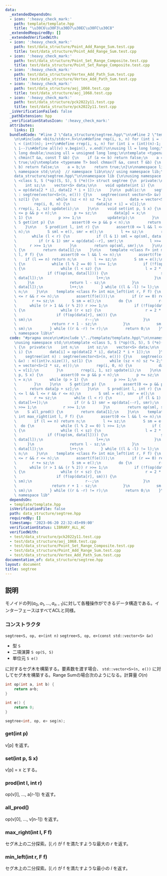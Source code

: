 ```yaml
---
data:
  _extendedDependsOn:
  - icon: ':heavy_check_mark:'
    path: template/template.hpp
    title: "\u30C6\u30F3\u30D7\u30EC\u30FC\u30C8"
  _extendedRequiredBy: []
  _extendedVerifiedWith:
  - icon: ':heavy_check_mark:'
    path: test/data_structure/Point_Add_Range_Sum.test.cpp
    title: test/data_structure/Point_Add_Range_Sum.test.cpp
  - icon: ':heavy_check_mark:'
    path: test/data_structure/Point_Set_Range_Composite.test.cpp
    title: test/data_structure/Point_Set_Range_Composite.test.cpp
  - icon: ':heavy_check_mark:'
    path: test/data_structure/Vertex_Add_Path_Sum.test.cpp
    title: test/data_structure/Vertex_Add_Path_Sum.test.cpp
  - icon: ':heavy_check_mark:'
    path: test/data_structure/aoj_1068.test.cpp
    title: test/data_structure/aoj_1068.test.cpp
  - icon: ':heavy_check_mark:'
    path: test/data_structure/pck2022y11.test.cpp
    title: test/data_structure/pck2022y11.test.cpp
  _isVerificationFailed: false
  _pathExtension: hpp
  _verificationStatusIcon: ':heavy_check_mark:'
  attributes:
    links: []
  bundledCode: "#line 2 \"data_structure/segtree.hpp\"\n\n#line 2 \"template/template.hpp\"\
    \n\n#include <bits/stdc++.h>\n\n#define rep(i, s, n) for (int i = (int)(s); i\
    \ < (int)(n); i++)\n#define rrep(i, s, n) for (int i = (int)(n)-1; i >= (int)(s);\
    \ i--)\n#define all(v) v.begin(), v.end()\n\nusing ll = long long;\nusing ld =\
    \ long double;\nusing ull = unsigned long long;\n\ntemplate <typename T> bool\
    \ chmin(T &a, const T &b) {\n    if (a <= b) return false;\n    a = b;\n    return\
    \ true;\n}\ntemplate <typename T> bool chmax(T &a, const T &b) {\n    if (a >=\
    \ b) return false;\n    a = b;\n    return true;\n}\n\nnamespace lib {\n\nusing\
    \ namespace std;\n\n}  // namespace lib\n\n// using namespace lib;\n#line 4 \"\
    data_structure/segtree.hpp\"\n\nnamespace lib {\n\nusing namespace std;\n\ntemplate\
    \ <class S, S (*op)(S, S), S (*e)()> struct segtree {\n  private:\n    int n;\n\
    \    int sz;\n    vector<S> data;\n\n    void update(int i) {\n        data[i]\
    \ = op(data[2 * i], data[2 * i + 1]);\n    }\n\n  public:\n    segtree(int n)\
    \ : segtree(vector<S>(n, e())) {}\n    segtree(const vector<S> &v) : n((int)v.size()),\
    \ sz(1) {\n        while (sz < n) sz *= 2;\n        data = vector<S>(2 * sz, e());\n\
    \        rep(i, 0, n) {\n            data[sz + i] = v[i];\n        }\n       \
    \ rrep(i, 1, sz) update(i);\n    }\n\n    void set(int p, S x) {\n        assert(0\
    \ <= p && p < n);\n        p += sz;\n        data[p] = x;\n        while (p >\
    \ 1) {\n            p >>= 1;\n            update(p);\n        }\n    }\n\n   \
    \ S get(int p) {\n        assert(0 <= p && p < n);\n        return data[p + sz];\n\
    \    }\n\n    S prod(int l, int r) {\n        assert(0 <= l && l <= r && r <=\
    \ n);\n        S sml = e(), smr = e();\n        l += sz;\n        r += sz;\n \
    \       while (l < r) {\n            if (l & 1) sml = op(sml, data[l++]);\n  \
    \          if (r & 1) smr = op(data[--r], smr);\n            l >>= 1;\n      \
    \      r >>= 1;\n        }\n        return op(sml, smr);\n    }\n\n    S all_prod()\
    \ {\n        return data[1];\n    }\n\n    template <class F> int max_right(int\
    \ l, F f) {\n        assert(0 <= l && l <= n);\n        assert(f(e()));\n    \
    \    if (l == n) return n;\n        l += sz;\n        S sm = e();\n        do\
    \ {\n            while (l % 2 == 0) l >>= 1;\n            if (!f(op(sm, data[l])))\
    \ {\n                while (l < sz) {\n                    l = 2 * l;\n      \
    \              if (f(op(sm, data[l]))) {\n                        sm = op(sm,\
    \ data[l]);\n                        l++;\n                    }\n           \
    \     }\n                return l - sz;\n            }\n            sm = op(sm,\
    \ data[l]);\n            l++;\n        } while ((l & -l) != l);\n        return\
    \ n;\n    }\n\n    template <class F> int min_left(int r, F f) {\n        assert(0\
    \ <= r && r <= n);\n        assert(f(e()));\n        if (r == 0) return 0;\n \
    \       r += sz;\n        S sm = e();\n        do {\n            r--;\n      \
    \      while (r > 1 && (r % 2)) r >>= 1;\n            if (!f(op(data[r], sm)))\
    \ {\n                while (r < sz) {\n                    r = 2 * r + 1;\n  \
    \                  if (f(op(data[r], sm))) {\n                        sm = op(data[r],\
    \ sm);\n                        r--;\n                    }\n                }\n\
    \                return r + 1 - sz;\n            }\n            sm = op(data[r],\
    \ sm);\n        } while ((r & -r) != r);\n        return 0;\n    }\n};\n\n}  //\
    \ namespace lib\n"
  code: "#pragma once\n\n#include \"../template/template.hpp\"\n\nnamespace lib {\n\
    \nusing namespace std;\n\ntemplate <class S, S (*op)(S, S), S (*e)()> struct segtree\
    \ {\n  private:\n    int n;\n    int sz;\n    vector<S> data;\n\n    void update(int\
    \ i) {\n        data[i] = op(data[2 * i], data[2 * i + 1]);\n    }\n\n  public:\n\
    \    segtree(int n) : segtree(vector<S>(n, e())) {}\n    segtree(const vector<S>\
    \ &v) : n((int)v.size()), sz(1) {\n        while (sz < n) sz *= 2;\n        data\
    \ = vector<S>(2 * sz, e());\n        rep(i, 0, n) {\n            data[sz + i]\
    \ = v[i];\n        }\n        rrep(i, 1, sz) update(i);\n    }\n\n    void set(int\
    \ p, S x) {\n        assert(0 <= p && p < n);\n        p += sz;\n        data[p]\
    \ = x;\n        while (p > 1) {\n            p >>= 1;\n            update(p);\n\
    \        }\n    }\n\n    S get(int p) {\n        assert(0 <= p && p < n);\n  \
    \      return data[p + sz];\n    }\n\n    S prod(int l, int r) {\n        assert(0\
    \ <= l && l <= r && r <= n);\n        S sml = e(), smr = e();\n        l += sz;\n\
    \        r += sz;\n        while (l < r) {\n            if (l & 1) sml = op(sml,\
    \ data[l++]);\n            if (r & 1) smr = op(data[--r], smr);\n            l\
    \ >>= 1;\n            r >>= 1;\n        }\n        return op(sml, smr);\n    }\n\
    \n    S all_prod() {\n        return data[1];\n    }\n\n    template <class F>\
    \ int max_right(int l, F f) {\n        assert(0 <= l && l <= n);\n        assert(f(e()));\n\
    \        if (l == n) return n;\n        l += sz;\n        S sm = e();\n      \
    \  do {\n            while (l % 2 == 0) l >>= 1;\n            if (!f(op(sm, data[l])))\
    \ {\n                while (l < sz) {\n                    l = 2 * l;\n      \
    \              if (f(op(sm, data[l]))) {\n                        sm = op(sm,\
    \ data[l]);\n                        l++;\n                    }\n           \
    \     }\n                return l - sz;\n            }\n            sm = op(sm,\
    \ data[l]);\n            l++;\n        } while ((l & -l) != l);\n        return\
    \ n;\n    }\n\n    template <class F> int min_left(int r, F f) {\n        assert(0\
    \ <= r && r <= n);\n        assert(f(e()));\n        if (r == 0) return 0;\n \
    \       r += sz;\n        S sm = e();\n        do {\n            r--;\n      \
    \      while (r > 1 && (r % 2)) r >>= 1;\n            if (!f(op(data[r], sm)))\
    \ {\n                while (r < sz) {\n                    r = 2 * r + 1;\n  \
    \                  if (f(op(data[r], sm))) {\n                        sm = op(data[r],\
    \ sm);\n                        r--;\n                    }\n                }\n\
    \                return r + 1 - sz;\n            }\n            sm = op(data[r],\
    \ sm);\n        } while ((r & -r) != r);\n        return 0;\n    }\n};\n\n}  //\
    \ namespace lib"
  dependsOn:
  - template/template.hpp
  isVerificationFile: false
  path: data_structure/segtree.hpp
  requiredBy: []
  timestamp: '2023-06-20 22:32:45+09:00'
  verificationStatus: LIBRARY_ALL_AC
  verifiedWith:
  - test/data_structure/pck2022y11.test.cpp
  - test/data_structure/aoj_1068.test.cpp
  - test/data_structure/Point_Set_Range_Composite.test.cpp
  - test/data_structure/Point_Add_Range_Sum.test.cpp
  - test/data_structure/Vertex_Add_Path_Sum.test.cpp
documentation_of: data_structure/segtree.hpp
layout: document
title: segtree
---
```


## 説明

モノイドの列$(a_0,a_1,\dots,a_{n-1})$に対して各種操作ができるデータ構造である。インターフェースはすべてACLと同様。

### コンストラクタ

`segtree<S, op, e>(int n)`
`segtree<S, op, e>(const std::vector<S> &v)`

-   型 `S`
-   二項演算 `S op(S, S)`
-   単位元 `S e()`

に対するセグ木を構築する。要素数を渡す場合、 `std::vector<S>(n, e())` に対してセグ木を構築する。Range Sumの場合次のようになる。計算量 $O(n)$

```cpp
int op(int a, int b) { 
    return a+b; 
}

int e() { 
    return 0; 
}

segtree<int, op, e> seg(n);
```

### get(int p)

v[p] を返す。

### set(int p, S x)

v[p] = x とする。

### prod(int l, int r)

op(v[l], ..., a[r-1]) を返す。

### all_prod()

op(v[0], ..., v[n-1]) を返す。

### max_right(int l, F f)

セグ木上の二分探索。$[l, r)$ が f を満たすような最大の $r$ を返す。

### min_left(int r, F f)

セグ木上の二分探索。$[l, r)$ が f を満たすような最小の $l$ を返す。
